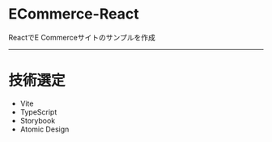 # ECommerce-React

ReactでE Commerceサイトのサンプルを作成

---

# 技術選定

- Vite
- TypeScript
- Storybook
- Atomic Design

